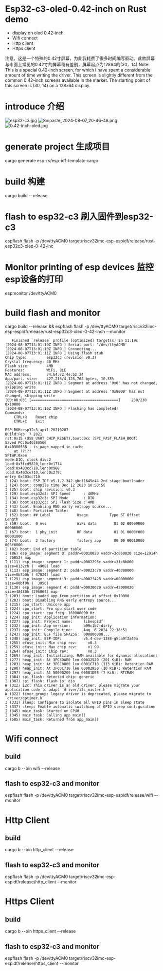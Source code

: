 # Esp32-c3-oled-0.42-inch on Rust demo
* display on oled 0.42-inch 
* Wifi connect
* Http client
* Https client

注意，这是一个特殊的0.42寸屏幕，为此我耗费了很多时间编写驱动。此款屏幕与市面上常见的0.42寸的屏幕稍有差别，屏幕起点为12864的(30，14)
Note: This is a special 0.42-inch screen, for which I have spent a considerable amount of time writing the driver. 
This screen is slightly different from the common 0.42-inch screens available in the market. The starting point of this screen is (30, 14) on a 128x64 display.

# introduce 介绍

![esp32-c3.jpg](esp32-c3.jpg)
![Snipaste_2024-08-07_20-46-48.png](Snipaste_2024-08-07_20-46-48.png)
![0.42-inch-oled.jpg](0.42-inch-oled.jpg)

# generate project 生成项目
cargo generate esp-rs/esp-idf-template cargo

# build 构建
cargo build --release

# flash to esp32-c3 刷入固件到esp32-c3
espflash flash -p /dev/ttyACM0  target/riscv32imc-esp-espidf/release/rust-esp32c3-oled-0-42-inc
# Monitor printing of esp devices 监控esp设备的打印
espmonitor /dev/ttyACM0

# build  flash and monitor
cargo build --release && espflash flash -p /dev/ttyACM0  target/riscv32imc-esp-espidf/release/rust-esp32c3-oled-0-42-inch --monitor

```
   Finished `release` profile [optimized] target(s) in 11.19s
[2024-08-07T13:01:10Z INFO ] Serial port: '/dev/ttyACM0'
[2024-08-07T13:01:10Z INFO ] Connecting...
[2024-08-07T13:01:11Z INFO ] Using flash stub
Chip type:         esp32c3 (revision v0.3)
Crystal frequency: 40 MHz
Flash size:        4MB
Features:          WiFi, BLE
MAC address:       34:b4:72:4e:b2:24
App/part. size:    427,216/4,128,768 bytes, 10.35%
[2024-08-07T13:01:11Z INFO ] Segment at address '0x0' has not changed, skipping write
[2024-08-07T13:01:11Z INFO ] Segment at address '0x8000' has not changed, skipping write
[00:00:03] [========================================]     230/230     0x10000                                                                                                                                                                                                                                      [2024-08-07T13:01:16Z INFO ] Flashing has completed!
Commands:
    CTRL+R    Reset chip
    CTRL+C    Exit

ESP-ROM:esp32c3-api1-20210207
Build:Feb  7 2021
rst:0x15 (USB_UART_CHIP_RESET),boot:0xc (SPI_FAST_FLASH_BOOT)
Saved PC:0x40380566
0x40380566 - is_page_mapped_in_cache
    at ??:??
SPIWP:0xee
mode:DIO, clock div:2
load:0x3fcd5820,len:0x1714
load:0x403cc710,len:0x968
load:0x403ce710,len:0x2f9c
entry 0x403cc710
I (24) boot: ESP-IDF v5.1.2-342-gbcf1645e44 2nd stage bootloader
I (24) boot: compile time Dec 12 2023 10:50:58
I (25) boot: chip revision: v0.3
I (29) boot.esp32c3: SPI Speed      : 40MHz
I (34) boot.esp32c3: SPI Mode       : DIO
I (38) boot.esp32c3: SPI Flash Size : 4MB
I (43) boot: Enabling RNG early entropy source...
I (48) boot: Partition Table:
I (52) boot: ## Label            Usage          Type ST Offset   Length
I (59) boot:  0 nvs              WiFi data        01 02 00009000 00006000
I (67) boot:  1 phy_init         RF data          01 01 0000f000 00001000
I (74) boot:  2 factory          factory app      00 00 00010000 003f0000
I (82) boot: End of partition table
I (86) esp_image: segment 0: paddr=00010020 vaddr=3c050020 size=12914h ( 76052) map
I (111) esp_image: segment 1: paddr=0002293c vaddr=3fc8b800 size=0132ch (  4908) load
I (113) esp_image: segment 2: paddr=00023c70 vaddr=40380000 size=0b7b0h ( 47024) load
I (129) esp_image: segment 3: paddr=0002f428 vaddr=00000000 size=00bf0h (  3056) 
I (130) esp_image: segment 4: paddr=00030020 vaddr=42000020 size=48480h (296064) map
I (203) boot: Loaded app from partition at offset 0x10000
I (203) boot: Disabling RNG early entropy source...
I (215) cpu_start: Unicore app
I (224) cpu_start: Pro cpu start user code
I (224) cpu_start: cpu freq: 160000000 Hz
I (224) app_init: Application information:
I (227) app_init: Project name:     libespidf
I (232) app_init: App version:      b99c1b7-dirty
I (237) app_init: Compile time:     Aug  6 2024 22:38:51
I (243) app_init: ELF file SHA256:  000000000...
I (248) app_init: ESP-IDF:          v5.4-dev-1388-g5ca9f2a49a
I (255) efuse_init: Min chip rev:     v0.3
I (259) efuse_init: Max chip rev:     v1.99 
I (264) efuse_init: Chip rev:         v0.3
I (269) heap_init: Initializing. RAM available for dynamic allocation:
I (277) heap_init: At 3FC8DAE0 len 00032520 (201 KiB): RAM
I (283) heap_init: At 3FCC0000 len 0001C710 (113 KiB): Retention RAM
I (290) heap_init: At 3FCDC710 len 00002950 (10 KiB): Retention RAM
I (297) heap_init: At 50000200 len 00001DE8 (7 KiB): RTCRAM
I (304) spi_flash: detected chip: generic
I (307) spi_flash: flash io: dio
W (312) i2c: This driver is an old driver, please migrate your application code to adapt `driver/i2c_master.h`
W (322) timer_group: legacy driver is deprecated, please migrate to `driver/gptimer.h`
I (331) sleep: Configure to isolate all GPIO pins in sleep state
I (337) sleep: Enable automatic switching of GPIO sleep configuration
I (345) main_task: Started on CPU0
I (345) main_task: Calling app_main()
I (505) main_task: Returned from app_main()

```

# Wifi connect
## build
cargo b --bin wifi --release

## flash to esp32-c3  and monitor
espflash flash -p /dev/ttyACM0  target/riscv32imc-esp-espidf/release/wifi --monitor

# Http Client
## build
cargo b --bin http_client --release

## flash to esp32-c3  and monitor
espflash flash -p /dev/ttyACM0  target/riscv32imc-esp-espidf/release/http_client --monitor


# Https Client
## build
cargo b --bin https_client --release

## flash to esp32-c3  and monitor
espflash flash -p /dev/ttyACM0  target/riscv32imc-esp-espidf/release/https_client --monitor